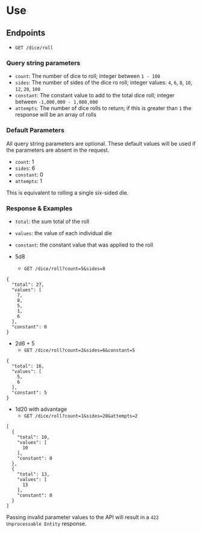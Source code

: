 # Use

## Endpoints

- `GET /dice/roll`

### Query string parameters

- `count`: The number of dice to roll; integer between `1 - 100`
- `sides`: The number of sides of the dice ro roll; integer values: `4`, `6`, `8`, `10`, `12`, `20`, `100`
- `constant`: The constant value to add to the total dice roll; integer between `-1,000,000 - 1,000,000`
- `attempts`: The number of dice rolls to return; if this is greater than `1` the response will be an array of rolls

### Default Parameters
All query string parameters are optional. These default values will be used if the parameters are absent in the request.

- `count`: 1
- `sides`: 6
- `constant`: 0
- `attempts`: 1

This is equivalent to rolling a single six-sided die.

### Response & Examples

- `total`: the sum total of the roll
- `values`: the value of each individual die
- `constant`: the constant value that was applied to the roll

- 5d8
  - `GET /dice/roll?count=5&sides=8`
```
{
  "total": 27,
  "values": [
    7,
    8,
    5,
    1,
    6
  ],
  "constant": 0
}
```
- 2d6 + 5
  - `GET /dice/roll?count=2&sides=6&constant=5`
```
{
  "total": 16,
  "values": [
    5,
    6
  ],
  "constant": 5
}
```
- 1d20 with advantage
  - `GET /dice/roll?count=1&sides=20&attempts=2`
```
[
  {
    "total": 10,
    "values": [
      10
    ],
    "constant": 0
  },
  {
    "total": 13,
    "values": [
      13
    ],
    "constant": 0
  }
]
```

Passing invalid parameter values to the API will result in a `422 Unprocessable Entity` response.